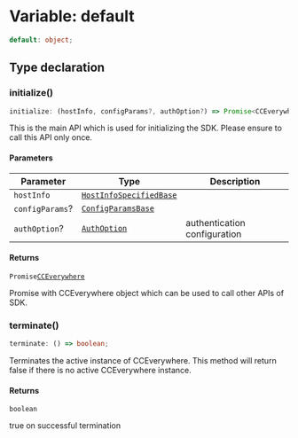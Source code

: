 # Variable: default

```ts
default: object;
```

## Type declaration

### initialize()

```ts
initialize: (hostInfo, configParams?, authOption?) => Promise<CCEverywhere>;
```

This is the main API which is used for initializing the SDK.
Please ensure to call this API only once.

#### Parameters

| Parameter       | Type                                                                                                          | Description                  |
| --------------- | ------------------------------------------------------------------------------------------------------------- | ---------------------------- |
| `hostInfo`      | [`HostInfoSpecifiedBase`](../../../../../shared/src/types/HostInfo.types/interfaces/host-info-specified-base.md) |                              |
| `configParams`? | [`ConfigParamsBase`](../../../../../shared/src/types/HostInfo.types/interfaces/config-params-base.md)           |                              |
| `authOption`?   | [`AuthOption`](../../../../../shared/src/types/Authentication.types/type-aliases/auth-option.md)               | authentication configuration |

#### Returns

`Promise`[`CCEverywhere`](../classes/CCEverywhere.md)

Promise with CCEverywhere object which can be used to call other APIs of SDK.

### terminate()

```ts
terminate: () => boolean;
```

Terminates the active instance of CCEverywhere.
This method will return false if there is no active CCEverywhere instance.

#### Returns

`boolean`

true on successful termination
